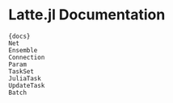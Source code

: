 # Latte.jl Documentation
    
    {docs}
    Net
    Ensemble
    Connection
    Param
    TaskSet
    JuliaTask
    UpdateTask
    Batch
